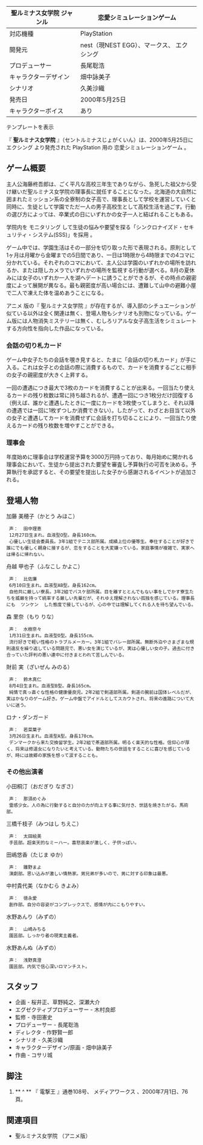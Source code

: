 聖ルミナス女学院  ジャンル  |  恋愛シミュレーションゲーム   
---|---  
対応機種  |  PlayStation   
開発元  |  nest（現NEST EGG）、マークス、  エクシング   
プロデューサー  |  長尾聡浩   
キャラクターデザイン  |  畑中詠美子   
シナリオ  |  久美沙織   
発売日  |  2000年5月25日   
キャラクターボイス  |  あり   
テンプレートを表示  
  
『 **聖ルミナス女学院** 』（セントルミナスじょがくいん）は、2000年5月25日に  エクシング  より発売された  PlayStation  用の
恋愛シミュレーションゲーム  。

##  ゲーム概要



主人公海藤柊吾郎は、ごく平凡な高校三年生でありながら、急死した祖父から受け継いだ聖ルミナス女学院の理事長に就任することになった。北海道の大自然に囲まれたミッション系の全寮制の女子高で、理事長として学校を運営していくと同時に、生徒として学園でただ一人の男子高校生として高校生活を過ごす。行動の選び方によっては、卒業式の日にいずれかの女子一人と結ばれることもある。

学院内を  モニタリング  して生徒の悩みや要望を探る「シンクロナイズド・セキュリティ・システム(SSS)」を採用    。

ゲーム中では、学園生活はその一部分を切り取った形で表現される。原則として1ヶ月は月曜から金曜までの5日間であり、一日は1時限から4時限までの4コマに分かれている。それぞれのコマにおいて、主人公は学園のいずれかの場所を訪れるか、または隠しカメラでいずれかの場所を監視する行動が選べる。8月の夏休みには女子のいずれか一人を湖へデートに誘うことができるが、その時点の親密度によって展開が異なる。最も親密度が高い場合には、遭難して山中の避難小屋で二人で凍えた体を温めあうことになる。

アニメ  版の『  聖ルミナス女学院
』が存在するが、導入部のシチュエーションが似ている以外は全く関連は無く、登場人物もシナリオも別物になっている。ゲーム版には人物消失ミステリーは無く、むしろリアルな女子高生活をシミュレートする方向性を指向した作品になっている。

###  会話の切り札カード



ゲーム中女子たちの会話を覗き見すると、たまに「会話の切り札カード」が手に入る。これは女子との会話の際に消費するもので、カードを消費するごとに相手の女子の親密度が大きく上昇する。

一回の遭遇につき最大で3枚のカードを消費することが出来る。一回当たり使えるカードの残り枚数は常に持ち越されるが、遭遇一回につき1枚分だけ回復する
（例えば、誰かと遭遇したときに一度にカードを3枚使ってしまうと、それ以降の遭遇では一回に1枚ずつしか消費できない）。したがって、わざとお目当て以外の女子と遭遇してカードを消費せずに会話を打ち切ることにより、一回当たり使えるカードの残り枚数を増やすことができる。

###  理事会



年度始めに理事会は学校運営予算を3000万円持っており、毎月始めに開かれる理事会において、生徒から提出された要望を審査し予算執行の可否を決める。予算執行を承認すると、その要望を提出した女子から感謝されるイベントが追加される。

##  登場人物



加藤 美穂子（かとう みほこ）

     声：  田中理恵 
     12月27日生まれ。血液型O型。身長160cm。 
     心優しい生徒会委員長。3年1組でテニス部所属。成績上位の優等生。奉仕することが好きで誰にでも優しく親身に接するが、恋をすることを大変嫌っている。家庭事情が複雑で、実家へは帰るに帰れない。 
舟越 甲也子（ふなこし かよこ）

     声：  比佐廉 
     6月10日生まれ。血液型AB型。身長162cm。 
     自他共に厳しい寮長。3年2組でバスケ部所属。目を離すととんでもない事をしでかす寮生たちを威厳を持って統率する厳しい先輩だが、それゆえ理解されない孤独を感じている。理事長にも  ツンケン  した態度で接しているが、心の中では理解してくれる人を待ち望んでいる。 
森 里奈（もり りな）

     声：  水樹奈々 
     1月31日生まれ。血液型O型。身長155cm。 
     流行好きで軽い性格のトラブルメーカー。3年1組でバレー部所属。無断外泊やさまざまな規則違反を繰り返している問題児で、悪い女を演じているが、実は心優しい女の子。過去に付き合っていた評判の悪い連中に付きまとわれて苦しんでいる。 
財前 実（ざいぜん みのる）

     声：  鈴木真仁 
     8月4日生まれ。血液型B型。身長165cm。 
     純情で真っ直ぐな性格の健康優良児。2年2組で剣道部所属。剣道の腕前は国体レベルだが、実はかなりのゲーム好き。ゲーム中盤でアイドルとしてスカウトされ、将来の進路について大いに迷う。 
ロナ・ダンガード

     声：  若菜葉子 
     3月26日生まれ。血液型A型。身長170cm。 
     デンマークから来た交換留学生。2年2組で茶道部所属。明るく楽天的な性格。信仰心が厚く、将来は修道女になりたいと考えている。動物たちの世話をすることに喜びを感じているが、時には故郷の家族を想って涙することも。 

###  その他出演者



小田桐汀（おだぎり なぎさ）

     声：  那須めぐみ 
     霊感少女。人の為に行動すると自分の力が向上する事に気付き、世話を焼きたがる。馬術部。 
三橋千枝子（みつはし ちえこ）

     声：  太田絵美 
     手芸部。超楽天的なミーハー。喜怒哀楽が激しく、子供っぽい。 
田嶋悠香（たじま ゆか）

     声：  雛野まよ 
     演劇部。思い込みが激しい情熱家。男兄弟が多いので、男に対する印象は最悪。 
中村貴代美（なかむら きよみ）

     声：  徳永愛 
     創作部。自分の容姿がコンプレックスで、感情が内にこもりやすい。 
水野あんり（みずの）

     声：  山崎みちる 
     園芸部。しっかり者の現実主義者。 
水野あんぬ（みずの）

     声：  浅野真澄 
     園芸部。内気で信心深いロマンチスト。 

##  スタッフ



  * 企画 - 桜井正、草野純之、深瀬大介 
  * エグゼクティブプロデューサー - 木村良郎 
  * 監修 -  寺田憲史 
  * プロデューサー - 長尾聡浩 
  * ディレクタ - 作野賢一郎 
  * シナリオ -  久美沙織 
  * キャラクターデザイン/原画 -  畑中詠美子 
  * 作曲 - コサリ城 

##  脚注



  1. ** ^  ** 『  電撃王  』通巻108号、  メディアワークス  、2000年7月1日、76頁。 

##  関連項目



  * 聖ルミナス女学院  （アニメ版） 

